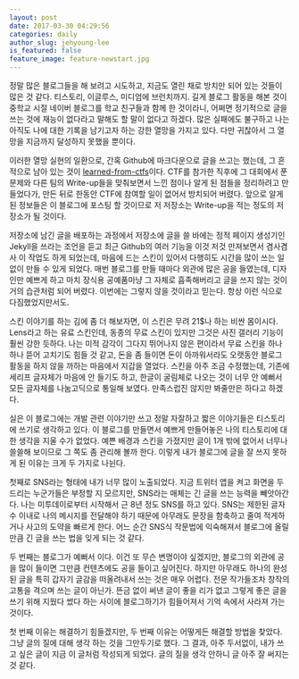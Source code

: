 ```yaml
---
layout: post
date: 2017-03-30 04:29:56
categories: daily
author_slug: jehyoung-lee
is_featured: false
feature_image: feature-newstart.jpg
---
```


정말 많은 블로그들을 해 보려고 시도하고, 지금도 열린 채로 방치만 되어 있는 것들이 많은 것 같다. 티스토리, 이글루스, 미디엄에 브런치까지. 길게 블로그 활동을 해본 것이 중학교 시절 네이버 블로그를 학교 친구들과 함께 한 것이라니, 어쩌면 정기적으로 글을 쓰는 것에 재능이 없다라고 말해도 할 말이 없다고 하겠다. 많은 실패에도 불구하고 나는 아직도 나에 대한 기록을 남기고자 하는 강한 열망을 가지고 있다. 다만 귀찮아서 그 열망을 지금까지 달성하지 못했을 뿐이다.

이러한 열망 실현의 일환으로, 간혹 Github에 마크다운으로 글을 쓰고는 했는데, 그 흔적으로 남아 있는 것이 [learned-from-ctfs](https://github.com/astean1001/learning-from-ctfs)이다. CTF를 참가한 직후에 그 대회에서 푼 문제와 다른 팀의 Write-up들을 맞춰보면서 느낀 점이나 알게 된 점들을 정리하려고 만들었다가, 만든 뒤로 한동안 CTF에 참여할 일이 없어서 방치되어 버렸다. 앞으로 알게 된 정보들은 이 블로그에 포스팅 할 것이므로 저 저장소는 Write-up을 적는 정도의 저장소가 될 것이다.

저장소에 남긴 글을 배포하는 과정에서 저장소에 글을 쓸 바에는 정적 페이지 생성기인 Jekyll을 쓰라는 조언을 듣고 최근 Github의 여러 기능을 이것 저것 만져보면서 겸사겸사 이 작업도 하게 되었는데, 마음에 드는 스킨이 있어서 다행히도 시간을 많이 쓰는 일없이 만들 수 있게 되었다. 매번 블로그를 만들 때마다 외관에 많은 공을 들였는데, 디자인만 예쁘게 하고 마치 장식용 공예품마냥 그 자체로 흡족해버리고 글을 쓰지 않는 것이 거의 습관처럼 되어 버렸다. 이번에는 그렇지 않을 것이라고 믿는다. 항상 이런 식으로 다짐했었지만서도. 

스킨 이야기를 하는 김에 좀 더 해보자면, 이 스킨은 무려 21$나 하는 비싼 몸이시다. Lens라고 하는 유료 스킨인데, 동종의 무료 스킨이 있지만 그것은 사진 갤러리 기능이 훨씬 강한 듯하다. 나는 미적 감각이 그다지 뛰어나지 않은 편이라서 무료 스킨을 하나 하나 뜯어 고치기도 힘들 것 같고, 돈을 좀 들이면 돈이 아까워서라도 오랫동안 블로그 활동을 하지 않을 까하는 마음에서 지갑을 열었다. 스킨을 아주 조금 수정했는데, 기존에 세리프 글자체가 마음에 안 들기도 하고, 한글이 굴림체로 나오는 것이 너무 안 예뻐서 모든 글자체를 나눔고딕으로 통일해 보였다. 만족스럽진 않지만 봐줄만은 하다고 하겠다.

실은 이 블로그에는 개발 관련 이야기만 쓰고 정말 자잘하고 짧은 이야기들은 티스토리에 쓰기로 생각하고 있다. 이 블로그를 만들면서 예쁘게 만들어놓은 나의 티스토리에 대한 생각을 지울 수가 없었다. 예쁜 배경과 스킨을 가졌지만 글이 1개 밖에 없어서 너무나 쓸쓸해 보이므로 그 쪽도 좀 관리해 볼까 한다. 이렇게 내가 블로그에 글을 잘 쓰지 못하게 된 이유는 크게 두 가지로 나뉜다. 

첫째로 SNS라는 형태에 내가 너무 많이 노출되었다. 지금 트위터 앱을 켜고 화면을 두드리는 누군가들은 부정할 지 모르지만, SNS라는 매체는 긴 글을 쓰는 능력을 빼앗아간다. 나는 미투데이로부터 시작해서 근 8년 정도 SNS를 하고 있다. SNS는 제한된 글자 수 이내로 나의 메시지를 전달해야 하기 때문에 아무래도 문장을 함축하고 줄여 적게하거나 사고의 도약을 빠르게 한다. 어느 순간 SNS식 작문법에 익숙해져서 블로그에 올릴 만큼 긴 글을 쓰는 법을 잊게 되는 것 같다.

두 번째는 블로그가 예뻐서 이다. 이건 또 무슨 변명이야 싶겠지만, 블로그의 외관에 공을 많이 들이면 그만큼 컨텐츠에도 공을 들이고 싶어진다. 하지만 아무래도 하나의 완성된 글을 특히 갑자기 글감을 떠올려내서 쓰는 것은 매우 어렵다. 전문 작가들조차 창작의 고통을 격으며 쓰는 글이 아닌가. 뜬금 없이 써낸 글이 좋을 리가 없고 그렇게 좋은 글을 쓰기 위해 지웠다 썼다 하는 사이에 블로그하기가 힘들어져서 기억 속에서 사라져 가는 것이다.

첫 번째 이유는 해결하기 힘들겠지만, 두 번째 이유는 어떻게든 해결할 방법을 찾았다. 그냥 글의 질에 대해 생각 하는 것을 그만두기로 했다. 그 결과, 아주 두서없이, 내가 쓰고 싶은 글이 지금 이 글처럼 작성되게 되었다. 글의 질을 생각 안하니 글 아주 잘 써지는 것 같다. 